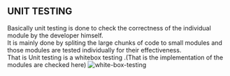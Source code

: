 ## UNIT TESTING

Basically unit testing is done to check the correctness of the individual module by the developer himself. \
It is mainly done by spliting the large chunks of code to small modules and those modules are tested individually for their effectiveness. \
That is Unit testing is a whitebox testing .(That is the implementation of the modules are checked here)
![white-box-testing](https://user-images.githubusercontent.com/42089548/95102594-2e920900-0751-11eb-9012-c8c60a2da6de.jpg)
